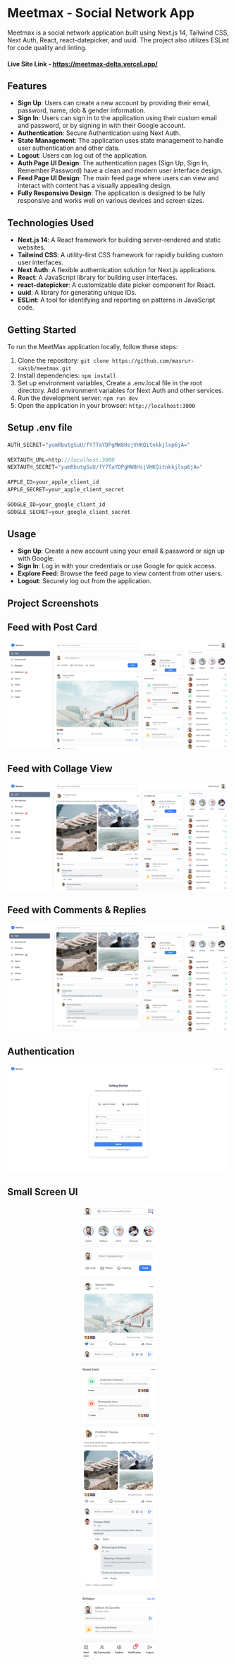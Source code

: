 # Meetmax - Social Network App

Meetmax is a social network application built using Next.js 14, Tailwind CSS, Next Auth, React, react-datepicker, and uuid. The project also utilizes ESLint for code quality and linting.

#### Live Site Link - https://meetmax-delta.vercel.app/

## Features

- **Sign Up**: Users can create a new account by providing their email, password, name, dob & gender information.
- **Sign In**: Users can sign in to the application using their custom email and password, or by signing in with their Google account.
- **Authentication**: Secure Authentication using Next Auth.
- **State Management**: The application uses state management to handle user authentication and other data.
- **Logout**: Users can log out of the application.
- **Auth Page UI Design**: The authentication pages (Sign Up, Sign In, Remember Password) have a clean and modern user interface design.
- **Feed Page UI Design**: The main feed page where users can view and interact with content has a visually appealing design.
- **Fully Responsive Design**: The application is designed to be fully responsive and works well on various devices and screen sizes.

## Technologies Used

- **Next.js 14**: A React framework for building server-rendered and static websites.
- **Tailwind CSS**: A utility-first CSS framework for rapidly building custom user interfaces.
- **Next Auth**: A flexible authentication solution for Next.js applications.
- **React**: A JavaScript library for building user interfaces.
- **react-datepicker**: A customizable date picker component for React.
- **uuid**: A library for generating unique IDs.
- **ESLint**: A tool for identifying and reporting on patterns in JavaScript code.

## Getting Started

To run the MeetMax application locally, follow these steps:

1. Clone the repository: `git clone https://github.com/masrur-sakib/meetmax.git`
2. Install dependencies: `npm install`
3. Set up environment variables, Create a .env.local file in the root directory. Add environment variables for Next Auth and other services.
4. Run the development server: `npm run dev`
5. Open the application in your browser: `http://localhost:3000`

## Setup .env file

```js
AUTH_SECRET="yumRbutgSuU/fY7TaYDPgMW8HsjVHKQitnkkjlxp6jA="

NEXTAUTH_URL=http://localhost:3000
NEXTAUTH_SECRET="yumRbutgSuU/fY7TaYDPgMW8HsjVHKQitnkkjlxp6jA="

APPLE_ID=your_apple_client_id
APPLE_SECRET=your_apple_client_secret

GOOGLE_ID=your_google_client_id
GOOGLE_SECRET=your_google_client_secret
```

## Usage

- **Sign Up**: Create a new account using your email & password or sign up with Google.
- **Sign In**: Log in with your credentials or use Google for quick access.
- **Explore Feed**: Browse the feed page to view content from other users.
- **Logout**: Securely log out from the application.

## Project Screenshots

## Feed with Post Card

![Feed with Post Card](./assets/feed-with-post.png)

## Feed with Collage View

![Feed with Collage View](./assets/feed-with-collage-view.png)

## Feed with Comments & Replies

![Feed with Comments & Replies](./assets/feed-with-comments-replies.png)

## Authentication

![SignUp UI](./assets/signup.png)

## Small Screen UI

<div align="center">
  <img src="./assets/mobile-view.png" alt="MeetMax Logo" style="max-width: 100%; height: auto;">
</div>
